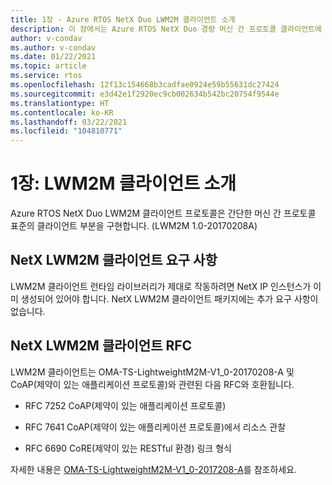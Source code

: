 ```yaml
---
title: 1장 - Azure RTOS NetX Duo LWM2M 클라이언트 소개
description: 이 장에서는 Azure RTOS NetX Duo 경량 머신 간 프로토콜 클라이언트에 대해 소개합니다.
author: v-condav
ms.author: v-condav
ms.date: 01/22/2021
ms.topic: article
ms.service: rtos
ms.openlocfilehash: 12f13c154668b3cadfae0924e59b55631dc27424
ms.sourcegitcommit: e3d42e1f2920ec9cb002634b542bc20754f9544e
ms.translationtype: HT
ms.contentlocale: ko-KR
ms.lasthandoff: 03/22/2021
ms.locfileid: "104810771"
---
```

# <a name="chapter-1--introduction-to-lwm2m-client"></a>1장: LWM2M 클라이언트 소개

Azure RTOS NetX Duo LWM2M 클라이언트 프로토콜은 간단한 머신 간 프로토콜 표준의 클라이언트 부분을 구현합니다. (LWM2M 1.0-20170208A)

## <a name="netx-lwm2m-client-requirements"></a>NetX LWM2M 클라이언트 요구 사항

LWM2M 클라이언트 런타임 라이브러리가 제대로 작동하려면 NetX IP 인스턴스가 이미 생성되어 있어야 합니다. NetX LWM2M 클라이언트 패키지에는 추가 요구 사항이 없습니다.

## <a name="netx-lwm2m-client-rfcs"></a>NetX LWM2M 클라이언트 RFC

LWM2M 클라이언트는 OMA-TS-LightweightM2M-V1\_0-20170208-A 및 CoAP(제약이 있는 애플리케이션 프로토콜)와 관련된 다음 RFC와 호환됩니다.

* RFC 7252 CoAP(제약이 있는 애플리케이션 프로토콜)

* RFC 7641 CoAP(제약이 있는 애플리케이션 프로토콜)에서 리소스 관찰

* RFC 6690 CoRE(제약이 있는 RESTful 환경) 링크 형식

자세한 내용은 [OMA-TS-LightweightM2M-V1\_0-2017208-A](http://www.openmobilealliance.org/release/LightweightM2M/V1_0-20170208-A/OMA-TS-LightweightM2M-V1_0-20170208-A.pdf)를 참조하세요.